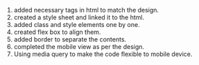 1. added necessary tags in html to match the design.
2. created a style sheet and linked it to the html.
3. added class and style elements one by one.
4. created flex box to align them.
5. added border to separate the contents.
6. completed the mobile view as per the design.
7. Using media query to make the code flexible to mobile device.